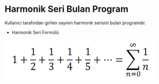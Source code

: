 # Harmonik Seri Bulan Program

Kullanıcı tarafından girilen sayının harmonik serisini bulan programdır.

- Harmonik Seri Formülü 

![Harmonic Series Formule](https://github.com/aliihsanakcay/JavaCamp/blob/main/findHarmonicSeries/figure/formule.png)
